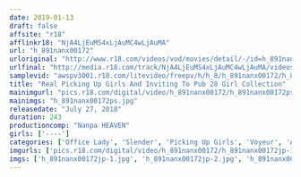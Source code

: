 ```yaml
---
date: 2019-01-13
draft: false
affsite: "r18"
afflinkr18: "NjA4LjEuMS4xLjAuMC4wLjAuMA"
url: "h_891nanx00172"
urloriginal: "http://www.r18.com/videos/vod/movies/detail/-/id=h_891nanx00172"
urlfinal: "http://media.r18.com/track/NjA4LjEuMS4xLjAuMC4wLjAuMA/videos/vod/movies/detail/-/id=h_891nanx00172"
samplevid: "awspv3001.r18.com/litevideo/freepv/h/h_8/h_891nanx00172/h_891nanx00172_dmb_w.mp4"
title: "Real Picking Up Girls And Inviting To Pub 28 Girl Collection"
mainimgurl: "pics.r18.com/digital/video/h_891nanx00172/h_891nanx00172ps.jpg"
mainimgs: "h_891nanx00172ps.jpg"
releasedate: "July 27, 2018"
duration: 243
productioncomp: "Nanpa HEAVEN"
girls: ['----']
categories: ['Office Lady', 'Slender', 'Picking Up Girls', 'Voyeur', 'Amateur', 'Over 4 Hours', 'Hi-Def']
imgurls: ['pics.r18.com/digital/video/h_891nanx00172/h_891nanx00172jp-1.jpg', 'pics.r18.com/digital/video/h_891nanx00172/h_891nanx00172jp-2.jpg', 'pics.r18.com/digital/video/h_891nanx00172/h_891nanx00172jp-3.jpg', 'pics.r18.com/digital/video/h_891nanx00172/h_891nanx00172jp-4.jpg', 'pics.r18.com/digital/video/h_891nanx00172/h_891nanx00172jp-5.jpg', 'pics.r18.com/digital/video/h_891nanx00172/h_891nanx00172jp-6.jpg', 'pics.r18.com/digital/video/h_891nanx00172/h_891nanx00172jp-7.jpg', 'pics.r18.com/digital/video/h_891nanx00172/h_891nanx00172jp-8.jpg', 'pics.r18.com/digital/video/h_891nanx00172/h_891nanx00172jp-9.jpg', 'pics.r18.com/digital/video/h_891nanx00172/h_891nanx00172jp-10.jpg', 'pics.r18.com/digital/video/h_891nanx00172/h_891nanx00172jp-11.jpg', 'pics.r18.com/digital/video/h_891nanx00172/h_891nanx00172jp-12.jpg', 'pics.r18.com/digital/video/h_891nanx00172/h_891nanx00172jp-13.jpg', 'pics.r18.com/digital/video/h_891nanx00172/h_891nanx00172jp-14.jpg', 'pics.r18.com/digital/video/h_891nanx00172/h_891nanx00172jp-15.jpg', 'pics.r18.com/digital/video/h_891nanx00172/h_891nanx00172jp-16.jpg', 'pics.r18.com/digital/video/h_891nanx00172/h_891nanx00172jp-17.jpg', 'pics.r18.com/digital/video/h_891nanx00172/h_891nanx00172jp-18.jpg', 'pics.r18.com/digital/video/h_891nanx00172/h_891nanx00172jp-19.jpg', 'pics.r18.com/digital/video/h_891nanx00172/h_891nanx00172jp-20.jpg']
imgs: ['h_891nanx00172jp-1.jpg', 'h_891nanx00172jp-2.jpg', 'h_891nanx00172jp-3.jpg', 'h_891nanx00172jp-4.jpg', 'h_891nanx00172jp-5.jpg', 'h_891nanx00172jp-6.jpg', 'h_891nanx00172jp-7.jpg', 'h_891nanx00172jp-8.jpg', 'h_891nanx00172jp-9.jpg', 'h_891nanx00172jp-10.jpg', 'h_891nanx00172jp-11.jpg', 'h_891nanx00172jp-12.jpg', 'h_891nanx00172jp-13.jpg', 'h_891nanx00172jp-14.jpg', 'h_891nanx00172jp-15.jpg', 'h_891nanx00172jp-16.jpg', 'h_891nanx00172jp-17.jpg', 'h_891nanx00172jp-18.jpg', 'h_891nanx00172jp-19.jpg', 'h_891nanx00172jp-20.jpg']
---
```

